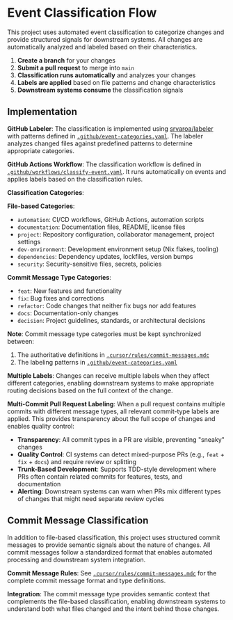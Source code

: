 # Event Classification Flow

This project uses automated event classification to categorize changes and provide structured signals for downstream systems. All changes are automatically analyzed and labeled based on their characteristics.

1. **Create a branch** for your changes
2. **Submit a pull request** to merge into `main`
3. **Classification runs automatically** and analyzes your changes
4. **Labels are applied** based on file patterns and change characteristics
5. **Downstream systems consume** the classification signals

## Implementation

**GitHub Labeler**: The classification is implemented using [srvaroa/labeler](https://github.com/srvaroa/labeler) with patterns defined in [`.github/event-categories.yaml`](../.github/event-categories.yaml). The labeler analyzes changed files against predefined patterns to determine appropriate categories.

**GitHub Actions Workflow**: The classification workflow is defined in [`.github/workflows/classify-event.yaml`](../.github/workflows/classify-event.yaml). It runs automatically on events and applies labels based on the classification rules.

**Classification Categories**:

**File-based Categories**:

- `automation`: CI/CD workflows, GitHub Actions, automation scripts
- `documentation`: Documentation files, README, license files  
- `project`: Repository configuration, collaborator management, project settings
- `dev-environment`: Development environment setup (Nix flakes, tooling)
- `dependencies`: Dependency updates, lockfiles, version bumps
- `security`: Security-sensitive files, secrets, policies

**Commit Message Type Categories**:

- `feat`: New features and functionality
- `fix`: Bug fixes and corrections
- `refactor`: Code changes that neither fix bugs nor add features
- `docs`: Documentation-only changes
- `decision`: Project guidelines, standards, or architectural decisions

**Note**: Commit message type categories must be kept synchronized between:

1. The authoritative definitions in [`.cursor/rules/commit-messages.mdc`](../.cursor/rules/commit-messages.mdc)
2. The labeling patterns in [`.github/event-categories.yaml`](../.github/event-categories.yaml)

**Multiple Labels**: Changes can receive multiple labels when they affect different categories, enabling downstream systems to make appropriate routing decisions based on the full context of the change.

**Multi-Commit Pull Request Labeling**: When a pull request contains multiple commits with different message types, all relevant commit-type labels are applied. This provides transparency about the full scope of changes and enables quality control:

- **Transparency**: All commit types in a PR are visible, preventing "sneaky" changes
- **Quality Control**: CI systems can detect mixed-purpose PRs (e.g., `feat` + `fix` + `docs`) and require review or splitting
- **Trunk-Based Development**: Supports TDD-style development where PRs often contain related commits for features, tests, and documentation
- **Alerting**: Downstream systems can warn when PRs mix different types of changes that might need separate review cycles

## Commit Message Classification

In addition to file-based classification, this project uses structured commit messages to provide semantic signals about the nature of changes. All commit messages follow a standardized format that enables automated processing and downstream system integration.

**Commit Message Rules**: See [`.cursor/rules/commit-messages.mdc`](../.cursor/rules/commit-messages.mdc) for the complete commit message format and type definitions.

**Integration**: The commit message type provides semantic context that complements the file-based classification, enabling downstream systems to understand both what files changed and the intent behind those changes.
